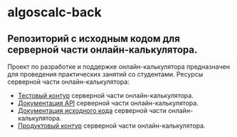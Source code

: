 # algoscalc-back
## Репозиторий с исходным кодом для серверной части онлайн-калькулятора. 

Проект по разработке и поддержке онлайн-калькулятора предназначен для проведения практических занятий со студентами.
Ресурсы серверной части онлайн-калькулятора:
- [Тестовый контур](https://test.ommat.ru/api/algorithms) серверной части онлайн-калькулятора.
- [Документация API](https://swagger.ommat.ru/docs) серверной части онлайн-калькулятора.
- [Документация исходного кода](https://backend-docs.ommat.ru/index.html) серверной части онлайн-калькулятора.
- [Продуктовый контур](https://prod.ommat.ru/api/Test) серверной части онлайн-калькулятора.
